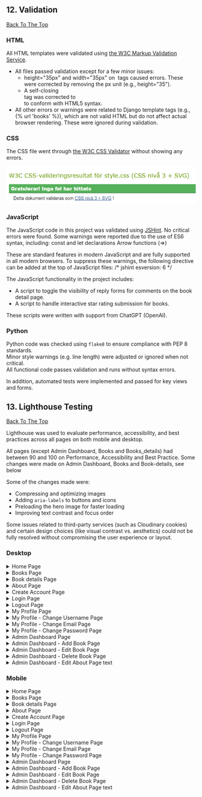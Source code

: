 ## 12. Validation
[Back To The Top](#table-of-contents)
### HTML

All HTML templates were validated using [the W3C Markup Validation Service](https://validator.w3.org/).
- All files passed validation except for a few minor issues:
  - height="35px" and width="35px" on <img> tags caused errors. These were corrected by removing the px unit (e.g., height="35").
  - A self-closing <br/> tag was corrected to <br> to conform with HTML5 syntax.
- All other errors or warnings were related to Django template tags (e.g., {% url 'books' %}), which are not valid HTML but do not affect actual browser rendering. These were ignored during validation.

### CSS

The CSS file went through [the W3C CSS Validator](https://jigsaw.w3.org/css-validator/) without showing any errors. 

![Image of CSS validation](docs/images/validation/css/css_validated_small.png)

### JavaScript

The JavaScript code in this project was validated using [JSHint](https://jshint.com/). 
No critical errors were found. Some warnings were reported due to the use of ES6 syntax, including:
const and let declarations
Arrow functions (=>)

These are standard features in modern JavaScript and are fully supported in all modern browsers.
To suppress these warnings, the following directive can be added at the top of JavaScript files:
/* jshint esversion: 6 */

The JavaScript functionality in the project includes:
- A script to toggle the visibility of reply forms for comments on the book detail page.
- A script to handle interactive star rating submission for books.

These scripts were written with support from ChatGPT (OpenAI).

### Python

Python code was checked using `flake8` to ensure compliance with PEP 8 standards.  
Minor style warnings (e.g. line length) were adjusted or ignored when not critical.  
All functional code passes validation and runs without syntax errors.

In addition, automated tests were implemented and passed for key views and forms.

## 13. Lighthouse Testing
[Back To The Top](#table-of-contents)

Lighthouse was used to evaluate performance, accessibility, and best practices across all pages on both mobile and desktop.

All pages (except Admin Dashboard, Books and Books_details) had between 90 and 100 on Performance, Accessibility and Best Practice. Some changes were made on Admin Dashboard, Books and Book-details, see below

Some of the changes made were:
- Compressing and optimizing images
- Adding `aria-labels` to buttons and icons
- Preloading the hero image for faster loading
- Improving text contrast and focus order

Some issues related to third-party services (such as Cloudinary cookies) and certain design choices (like visual contrast vs. aesthetics) could not be fully resolved without compromising the user experience or layout.

### Desktop

  <details>
  <summary>Home Page</summary>

  ![Home Page](docs/images/lighthouse/desktop/home.png)
  </details>

  <details>
  <summary>Books Page</summary>

  ![Home Page](docs/images/lighthouse/desktop/books.png)
  </details>

  <details>
  <summary>Book details Page</summary>

  ![Home Page](docs/images/lighthouse/desktop/book_details.png)
  </details>

  <details>
  <summary>About Page</summary>

  ![Home Page](docs/images/lighthouse/desktop/about.png)
  </details>

  <details>
  <summary>Create Account Page</summary>

  ![Home Page](docs/images/lighthouse/desktop/create_account.png)
  </details>

  <details>
  <summary>Login Page</summary>

  ![Home Page](docs/images/lighthouse/desktop/login.png)
  </details>

  <details>
  <summary>Logout Page</summary>

  ![Home Page](docs/images/lighthouse/desktop/logout.png)
  </details>

  <details>
  <summary>My Profile Page</summary>

  ![Home Page](docs/images/lighthouse/desktop/my_profile.png)
  </details>

  <details>
  <summary>My Profile - Change Username Page</summary>

  ![Home Page](docs/images/lighthouse/desktop/change_username.png)
  </details>

  <details>
  <summary>My Profile - Change Email Page</summary>

  ![Home Page](docs/images/lighthouse/desktop/change_email.png)
  </details>

  <details>
  <summary>My Profile - Change Password Page</summary>

  ![Home Page](docs/images/lighthouse/desktop/change_password.png)
  </details>

  <details>
  <summary>Admin Dashboard Page</summary>

  ![Home Page](docs/images/lighthouse/desktop/admin_dashboard.png)
  </details>

  <details>
  <summary>Admin Dashboard - Add Book Page</summary>

  ![Home Page](docs/images/lighthouse/desktop/add_book.png)
  </details>

  <details>
  <summary>Admin Dashboard - Edit Book Page</summary>

  ![Home Page](docs/images/lighthouse/desktop/edit_book.png)
  </details>

  <details>
  <summary>Admin Dashboard - Delete Book Page</summary>

  ![Home Page](docs/images/lighthouse/desktop/delete_book.png)
  </details>

  <details>
  <summary>Admin Dashboard - Edit About Page text</summary>

  ![Home Page](docs/images/lighthouse/desktop/edit_about_page_text.png)
  </details>

### Mobile

  <details>
  <summary>Home Page</summary>

  ![Home Page](docs/images/lighthouse/mobile/home.png)
  </details>

  <details>
  <summary>Books Page</summary>

  ![Home Page](docs/images/lighthouse/mobile/books.png)
  </details>

  <details>
  <summary>Book details Page</summary>

  ![Home Page](docs/images/lighthouse/mobile/book_details.png)
  </details>

  <details>
  <summary>About Page</summary>

  ![Home Page](docs/images/lighthouse/mobile/about.png)
  </details>

  <details>
  <summary>Create Account Page</summary>

  ![Home Page](docs/images/lighthouse/mobile/create_account.png)
  </details>

  <details>
  <summary>Login Page</summary>

  ![Home Page](docs/images/lighthouse/mobile/login.png)
  </details>

  <details>
  <summary>Logout Page</summary>

  ![Home Page](docs/images/lighthouse/mobile/logout.png)
  </details>

  <details>
  <summary>My Profile Page</summary>

  ![Home Page](docs/images/lighthouse/mobile/my_profile.png)
  </details>

  <details>
  <summary>My Profile - Change Username Page</summary>

  ![Home Page](docs/images/lighthouse/mobile/change_username.png)
  </details>

  <details>
  <summary>My Profile - Change Email Page</summary>

  ![Home Page](docs/images/lighthouse/mobile/change_email.png)
  </details>

  <details>
  <summary>My Profile - Change Password Page</summary>

  ![Home Page](docs/images/lighthouse/mobile/change_password.png)
  </details>

  <details>
  <summary>Admin Dashboard Page</summary>

  ![Home Page](docs/images/lighthouse/mobile/admin_dashboard.png)
  </details>

  <details>
  <summary>Admin Dashboard - Add Book Page</summary>

  ![Home Page](docs/images/lighthouse/mobile/add_book.png)
  </details>

  <details>
  <summary>Admin Dashboard - Edit Book Page</summary>

  ![Home Page](docs/images/lighthouse/mobile/edit_book.png)
  </details>

  <details>
  <summary>Admin Dashboard - Delete Book Page</summary>

  ![Home Page](docs/images/lighthouse/mobile/delete_book.png)
  </details>

  <details>
  <summary>Admin Dashboard - Edit About Page text</summary>

  ![Home Page](docs/images/lighthouse/mobile/edit_about_page_text.png)
  </details>
